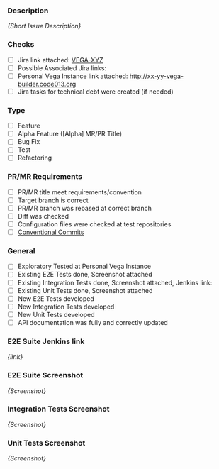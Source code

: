### Description

_{Short Issue Description}_

### Checks

- [ ] Jira link attached: [VEGA-XYZ]()
- [ ] Possible Associated Jira links:
- [ ] Personal Vega Instance link attached: http://xx-yy-vega-builder.code013.org
- [ ] Jira tasks for technical debt were created (if needed)

### Type

- [ ] Feature
- [ ] Alpha Feature ([Alpha] MR/PR Title)
- [ ] Bug Fix
- [ ] Test
- [ ] Refactoring

### PR/MR Requirements

- [ ] PR/MR title meet requirements/convention
- [ ] Target branch is correct
- [ ] PR/MR branch was rebased at correct branch
- [ ] Diff was checked
- [ ] Configuration files were checked at test repositories
- [ ] [Conventional Commits](https://www.conventionalcommits.org/en/v1.0.0/)

### General

- [ ] Exploratory Tested at Personal Vega Instance
- [ ] Existing E2E Tests done, Screenshot attached
- [ ] Existing Integration Tests done, Screenshot attached, Jenkins link:
- [ ] Existing Unit Tests done, Screenshot attached
- [ ] New E2E Tests developed
- [ ] New Integration Tests developed
- [ ] New Unit Tests developed
- [ ] API documentation was fully and correctly updated

### E2E Suite Jenkins link

_{link}_

### E2E Suite Screenshot

_{Screenshot}_

### Integration Tests Screenshot

_{Screenshot}_

### Unit Tests Screenshot

_{Screenshot}_

